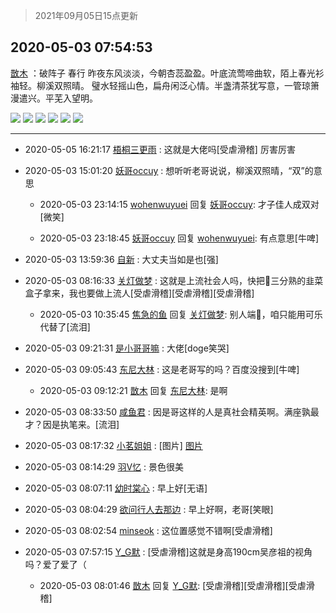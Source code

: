 > 2021年09月05日15点更新
<link rel="stylesheet" href="https://cdn.jsdelivr.net/gh/taotie6/sampleJSON@main/css/photo_show.css">


 ## 2020-05-03 07:54:53 

 [㪚木](https://www.coolapk.com/feed/18554438?shareKey=NDdmNTk3Mzc1M2RiNjEzMTc1NTQ~) ：破阵子 春行
昨夜东风淡淡，今朝杏蕊盈盈。叶底流莺啼曲软，陌上春光衫袖轻。柳溪双照晴。
璧水轻摇山色，扁舟闲泛心情。半盏清茶犹写意，一管琼箫漫遣兴。平芜入望明。 

<div class="album">
<img class="img-item" src="http://image.coolapk.com/feed/2020/0503/07/1081091_93aacc42_3644_9601@512x294.gif" />
<img class="img-item" src="http://image.coolapk.com/feed/2020/0503/07/1081091_12773343_3644_9603@1687x949.jpeg" />
<img class="img-item" src="http://image.coolapk.com/feed/2020/0503/07/1081091_4025d7a1_3644_9605@512x294.gif" />
<img class="img-item" src="http://image.coolapk.com/feed/2020/0503/07/1081091_678dba23_3644_9606@448x257.gif" />
<img class="img-item" src="http://image.coolapk.com/feed/2020/0503/07/1081091_0a0c64d8_3644_9608@512x294.gif" />
<img class="img-item" src="http://image.coolapk.com/feed/2020/0503/07/1081091_4c476c2e_3644_961@576x324.gif" />
</div>

 ------- 

- 2020-05-05 16:21:17 [梧桐三更雨](uid=677825) : 这就是大佬吗[受虐滑稽] 厉害厉害 

- 2020-05-03 15:01:20 [妖哥occuy](uid=1388591) : 想听听老哥说说，柳溪双照晴，“双”的意思 

    - 2020-05-03 23:14:15 [wohenwuyuei](uid=1096665) 回复 [妖哥occuy](uid=1388591): 才子佳人成双对[微笑] 

    - 2020-05-03 23:18:45 [妖哥occuy](uid=1388591) 回复 [wohenwuyuei](uid=1096665): 有点意思[牛啤] 

- 2020-05-03 13:59:36 [自新](uid=2031956) : 大丈夫当如是也[强] 

- 2020-05-03 08:16:33 [关灯做梦](uid=2195941) : 这就是上流社会人吗，快把👴三分熟的韭菜盒子拿来，我也要做上流人[受虐滑稽][受虐滑稽][受虐滑稽] 

    - 2020-05-03 10:35:45 [焦急的鱼](uid=1066955) 回复 [关灯做梦](uid=2195941): 别人端🍷，咱只能用可乐代替了[流泪] 

- 2020-05-03 09:21:31 [是小哥哥嘛](uid=1414076) : 大佬[doge笑哭] 

- 2020-05-03 09:05:43 [东尼大林](uid=1612569) : 这是老哥写的吗？百度没搜到[牛啤] 

    - 2020-05-03 09:12:21 [㪚木](uid=1081091) 回复 [东尼大林](uid=1612569): 是啊 

- 2020-05-03 08:33:50 [咸鱼君](uid=573545) : 因是哥这样的人是真社会精英啊。满座孰最才？因是执笔来。[流泪] 

- 2020-05-03 08:17:32 [小茗姐姐](uid=2225525) : [图片] [图片](http://image.coolapk.com/feed/2020/0503/08/2225525_30d4598c_5051_1251@875x632.jpeg)

- 2020-05-03 08:14:29 [羽V忆](uid=1291531) : 景色很美 

- 2020-05-03 08:07:11 [幼时棠心](uid=1017379) : 早上好[无语] 

- 2020-05-03 08:04:29 [欲问行人去那边](uid=826969) : 早上好啊，老哥[笑眼] 

- 2020-05-03 08:02:54 [minseok](uid=2361006) : 这位置感觉不错啊[受虐滑稽] 

- 2020-05-03 07:57:15 [Y_G默](uid=1158219) : [受虐滑稽]这就是身高190cm吴彦祖的视角吗？爱了爱了（ 

    - 2020-05-03 08:01:46 [㪚木](uid=1081091) 回复 [Y_G默](uid=1158219): [受虐滑稽][受虐滑稽][受虐滑稽] 

